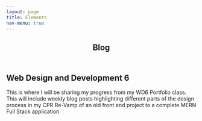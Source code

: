 ```yaml
---
layout: page
title: Elements
nav-menu: true
---
```


<!-- Main -->
<div id="main" class="alt">

<!-- One -->
<section id="one">
	<div class="inner">
		<header class="major">
			<h1>Blog</h1>
		</header>

<!-- Content -->
<h2 id="content">Web Design and Development 6</h2>
<p>This is where I will be sharing my progress from my WD6 Portfolio class. This will include weekly blog posts highlighting different parts of the design process in my CPR Re-Vamp of an old front end project to a complete MERN Full Stack application</p>

